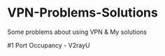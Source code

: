 # VPN-Problems-Solutions  
Some problems about using VPN & My solutions  
  
#1 Port Occupancy - V2rayU  
